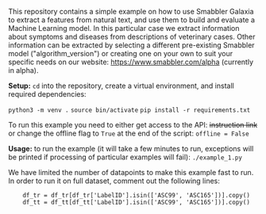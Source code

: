 This repository contains a simple example on how to use Smabbler Galaxia to extract a features from natural text, and use them to build and evaluate a Machine Learning model. In this particular case we extract information about symptoms and diseases from descriptions of veterinary cases. Other information can be extracted by selecting a different pre-existing Smabbler model ("algorithm_version") or creating one on your own to suit your specific needs on our website: https://www.smabbler.com/alpha (currently in alpha).

**Setup:**
`cd` into the repository, create a virtual environment, and install required dependencies:

`python3 -m venv .`
`source bin/activate`
`pip install -r requirements.txt`

To run this example you need to either get access to the API: ~~instruction link~~
or change the offline flag to `True` at the end of the script:
`offline = False`

**Usage:**
to run the example (it will take a few minutes to run, exceptions will be printed if processing of particular examples will fail):
`./example_1.py`

We have limited the number of datapoints to make this example fast to run. In order to run it on full dataset, comment out the following lines:
```
    df_tr = df_tr[df_tr['LabelID'].isin(['ASC99', 'ASC165'])].copy()
    df_tt = df_tt[df_tt['LabelID'].isin(['ASC99', 'ASC165'])].copy()
```

